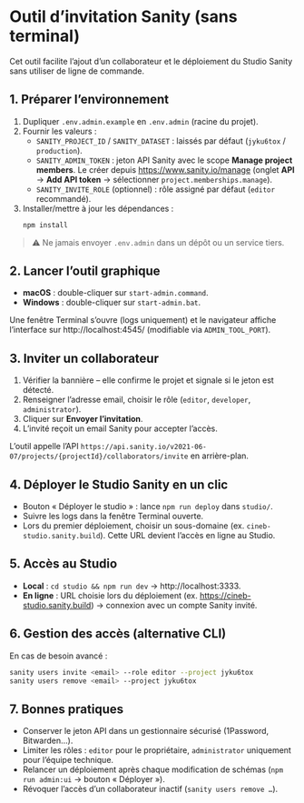 # Outil d’invitation Sanity (sans terminal)

Cet outil facilite l’ajout d’un collaborateur et le déploiement du Studio Sanity sans utiliser de ligne de commande.

## 1. Préparer l’environnement
1. Dupliquer `.env.admin.example` en `.env.admin` (racine du projet).
2. Fournir les valeurs :
   - `SANITY_PROJECT_ID` / `SANITY_DATASET` : laissés par défaut (`jyku6tox` / `production`).
   - `SANITY_ADMIN_TOKEN` : jeton API Sanity avec le scope **Manage project members**. Le créer depuis https://www.sanity.io/manage (onglet **API** → **Add API token** → sélectionner `project.memberships.manage`).
   - `SANITY_INVITE_ROLE` (optionnel) : rôle assigné par défaut (`editor` recommandé).
3. Installer/mettre à jour les dépendances :
   ```bash
   npm install
   ```

> ⚠️ Ne jamais envoyer `.env.admin` dans un dépôt ou un service tiers.

## 2. Lancer l’outil graphique
- **macOS** : double-cliquer sur `start-admin.command`.
- **Windows** : double-cliquer sur `start-admin.bat`.

Une fenêtre Terminal s’ouvre (logs uniquement) et le navigateur affiche l’interface sur http://localhost:4545/ (modifiable via `ADMIN_TOOL_PORT`).

## 3. Inviter un collaborateur
1. Vérifier la bannière – elle confirme le projet et signale si le jeton est détecté.
2. Renseigner l’adresse email, choisir le rôle (`editor`, `developer`, `administrator`).
3. Cliquer sur **Envoyer l’invitation**.
4. L’invité reçoit un email Sanity pour accepter l’accès.

L’outil appelle l’API `https://api.sanity.io/v2021-06-07/projects/{projectId}/collaborators/invite` en arrière-plan.

## 4. Déployer le Studio Sanity en un clic
- Bouton « Déployer le studio » : lance `npm run deploy` dans `studio/`.
- Suivre les logs dans la fenêtre Terminal ouverte.
- Lors du premier déploiement, choisir un sous-domaine (ex. `cineb-studio.sanity.build`). Cette URL devient l’accès en ligne au Studio.

## 5. Accès au Studio
- **Local** : `cd studio && npm run dev` → http://localhost:3333.
- **En ligne** : URL choisie lors du déploiement (ex. https://cineb-studio.sanity.build) → connexion avec un compte Sanity invité.

## 6. Gestion des accès (alternative CLI)
En cas de besoin avancé :
```bash
sanity users invite <email> --role editor --project jyku6tox
sanity users remove <email> --project jyku6tox
```

## 7. Bonnes pratiques
- Conserver le jeton API dans un gestionnaire sécurisé (1Password, Bitwarden…).
- Limiter les rôles : `editor` pour le propriétaire, `administrator` uniquement pour l’équipe technique.
- Relancer un déploiement après chaque modification de schémas (`npm run admin:ui` → bouton « Déployer »).
- Révoquer l’accès d’un collaborateur inactif (`sanity users remove …`).
